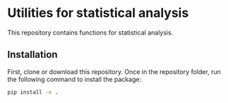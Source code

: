 # Utilities for statistical analysis

This repository contains functions for statistical analysis. 

## Installation

First, clone or download this repository. Once in the repository folder, run the following command to install the package:

```bash
pip install -e .
```
